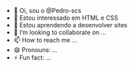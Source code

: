 - 👋 Oi, sou o @Pedro-scs
- 👀 Estou interessado em HTML e CSS
- 🌱 Estou aprendendo a desenvolver sites
- 💞️ I’m looking to collaborate on ...
- 📫 How to reach me ...
- 😄 Pronouns: ...
- ⚡ Fun fact: ...

<!---
Pedro-scs/Pedro-scs is a ✨ special ✨ repository because its `README.md` (this file) appears on your GitHub profile.
You can click the Preview link to take a look at your changes.
--->

